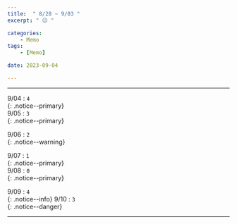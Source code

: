```yaml
---
title:  " 8/28 ~ 9/03 "
excerpt: " 😐 "

categories:
    - Memo
tags:
    - [Memo]

date: 2023-09-04

---
```

- - -
<!-- 약 -->

9/04 : `4`   
{: .notice--primary}  
9/05 : `3`   
{: .notice--primary}  

9/06 : `2`   
{: .notice--warning}  

9/07 : `1`   
{: .notice--primary}  
9/08 : `0`  
{: .notice--primary} 


9/09 : `4`      
{: .notice--info} 
9/10 : `3`   
{: .notice--danger}  


<!-- {: .notice}
{: .notice--primary}
{: .notice--info}
{: .notice--warning}
{: .notice--success}
{: .notice--danger} 
😄 😐 🙁 😡
-->
- - -